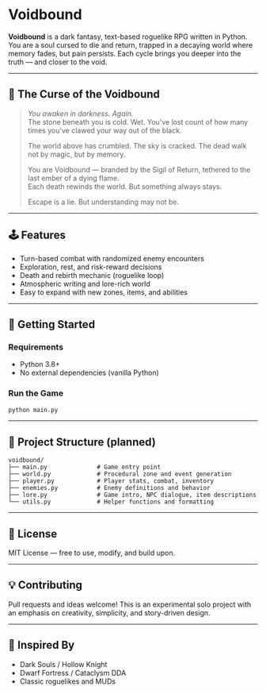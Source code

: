 # Voidbound

**Voidbound** is a dark fantasy, text-based roguelike RPG written in Python.  
You are a soul cursed to die and return, trapped in a decaying world where memory fades, but pain persists. Each cycle brings you deeper into the truth — and closer to the void.

---

## 🌌 The Curse of the Voidbound

> *You awaken in darkness. Again.*  
> The stone beneath you is cold. Wet. You’ve lost count of how many times you've clawed your way out of the black.  
>  
> The world above has crumbled. The sky is cracked. The dead walk not by magic, but by memory.  
>  
> You are Voidbound — branded by the Sigil of Return, tethered to the last ember of a dying flame.  
> Each death rewinds the world. But something always stays.  
>  
> Escape is a lie. But understanding may not be.

---

## 🕹️ Features

- Turn-based combat with randomized enemy encounters  
- Exploration, rest, and risk-reward decisions  
- Death and rebirth mechanic (roguelike loop)  
- Atmospheric writing and lore-rich world  
- Easy to expand with new zones, items, and abilities  

---

## 🚀 Getting Started

### Requirements

- Python 3.8+
- No external dependencies (vanilla Python)

### Run the Game

```bash
python main.py
```

---

## 🧱 Project Structure (planned)

```
voidbound/
├── main.py              # Game entry point
├── world.py             # Procedural zone and event generation
├── player.py            # Player stats, combat, inventory
├── enemies.py           # Enemy definitions and behavior
├── lore.py              # Game intro, NPC dialogue, item descriptions
└── utils.py             # Helper functions and formatting
```

---

## 📜 License

MIT License — free to use, modify, and build upon.

---

## 💡 Contributing

Pull requests and ideas welcome! This is an experimental solo project with an emphasis on creativity, simplicity, and story-driven design.

---

## 🧠 Inspired By

- Dark Souls / Hollow Knight  
- Dwarf Fortress / Cataclysm DDA  
- Classic roguelikes and MUDs  

